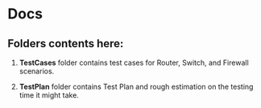 # Docs

## Folders contents here:

1. **TestCases** folder contains test cases for Router, Switch, and Firewall scenarios.  
        
2. **TestPlan** folder contains Test Plan and rough estimation on the testing time it might take. 
